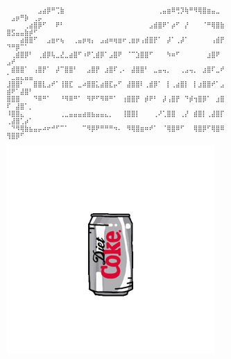 ⠀⠀⠀⠀⠀⠀⠀⣠⣴⡿⠛⢉⣷⠀⠀⠀⠀⠀⠀⠀⠀⠀⠀⠀⠀⠀⠀⠀⠀⠀⠀⠀⠀⠀⢀⣤⣶⠿⢛⡹⢷⠛⠻⢿⣿⣶⣤⣀⠀⠀⣠⡶⠛⡷⠀⢀⡤
⠀⠀⠀⠀⢀⣴⣿⡿⠋⠀⠀⠟⠃⠀⠀⠀⠀⠀⠀⠀⠀⠀⠀⠀⠀⠀⠀⠀⠀⠀⠀⠀⣠⣾⣿⠟⠁⡴⠋⠀⡜⠀⠀⠀⠈⠛⢿⣿⣷⣿⣫⣤⣤⣷⡾⠋⠀
⠀⠀⠀⣴⣿⣿⠋⠀⠀⣠⣶⠖⢦⠀⠀⢀⣤⡶⢶⡄⠀⣠⣴⠶⢶⣶⠖⢀⣶⡶⢠⣾⣿⡟⠁⠀⡼⠁⢀⡼⠁⠀⠀⠀⠀⠀⢠⣾⡟⠙⠛⡿⠉⠁⠀⠀⠀
⠀⢀⣾⣿⡿⠃⠀⢀⣾⡿⢧⣀⣜⣀⣴⣿⠋⠰⠟⢁⣾⡿⠁⣠⣿⠟⠀⠈⠉⣱⣿⣿⠋⠀⠀⠀⠳⠶⠋⠀⠀⠀⠀⠀⠀⣰⣿⠟⠀⣠⠞⠀⠀⠀⠀⠀⠀
⠀⣾⣿⣿⠁⠀⢠⣿⡟⠁⠀⡼⠉⣿⣿⠃⠀⠀⣠⣿⡟⠀⣰⣿⠏⢀⠄⠀⣼⣿⣿⠃⠀⣀⣤⢤⡀⠀⠀⢀⣠⢤⡀⠀⣰⣿⠏⣀⠞⠁⣀⣤⣄⣤⣤⠀⠀
⣸⣿⣿⠃⠀⠀⣿⣿⣇⣠⠞⠁⢸⣿⣏⠀⣀⠴⣿⣿⣅⣴⣿⣏⡤⠋⠀⣼⣿⣿⠇⢀⣾⡿⠁⠀⡇⢀⣴⣿⡇⠀⡇⣰⣿⣿⠞⠁⣠⣾⠟⠁⣼⣿⠃⠀⠀
⣿⣿⣿⠀⠀⠀⠙⠿⠛⠁⠀⠀⠘⠻⠿⠛⠁⠀⠻⠟⠋⠻⠿⠛⠁⠀⢰⣿⣿⡟⠀⡾⠟⠃⠀⡼⢠⣿⡟⠀⠙⡾⢲⣿⡿⠁⠀⣰⣿⠏⠀⣼⣿⠁⡀⠀⠀
⠸⣿⣿⣄⠀⠀⠀⠀⠀⠀⠀⠀⢀⣀⣤⣤⣤⣴⣶⣦⣤⣤⣄⡀⠀⠀⢸⣿⣿⡇⠀⠀⠀⢀⠜⢁⣿⣿⠀⢀⡜⠀⣾⣿⡇⢀⣼⣿⡏⢀⣼⣿⢁⡴⠁⠀⠀
⠀⠙⠻⢿⣷⣦⣤⡤⠴⠖⠚⠋⠉⠁⠀⠀⠀⠉⠻⡿⠟⠛⠛⠛⠲⠄⠀⠻⢿⣿⣶⠶⠞⠁⠀⠈⢿⣿⠿⠋⠀⠀⢿⣿⡿⠋⢿⣿⠿⢻⣿⡿⠋⠀⠀⠀⠀

![](/dietcoke.gif)
